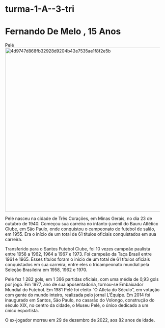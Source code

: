 # turma-1-A--3-tri
# Fernando De Melo , 15 Anos
Pelé
<img width="534" alt="4d9747d868fb32928d9204b43e7535ae1f8f2e5b" src="https://github.com/fernando2445/turma-1-A--3-tri/assets/148547524/cabf54c8-33a8-4662-995d-365dfed66ac9">



Pelé nasceu na cidade de Três Corações, em Minas Gerais, no dia 23 de outubro de 1940. Começou sua carreira no infanto-juvenil do Bauru Atlético Clube, em São Paulo, onde conquistou o campeonato de futebol de salão, em 1955. Era o início de um total de 61 títulos oficiais conquistados em sua carreira.

Transferido para o Santos Futebol Clube, foi 10 vezes campeão paulista entre 1958 a 1962, 1964 a 1967 e 1973. Foi campeão da Taça Brasil entre 1961 e 1965. Esses títulos foram o início de um total de 61 títulos oficiais conquistados em sua carreira, entre eles o tricampeonato mundial pela Seleção Brasileira em 1958, 1962 e 1970.

Pelé fez 1 282 gols, em 1 366 partidas oficiais, com uma média de 0,93 gols por jogo. Em 1977, ano de sua aposentadoria, tornou-se Embaixador Mundial do Futebol. Em 1981 Pelé foi eleito “O Atleta do Século”, em votação com gente do mundo inteiro, realizada pelo jornal L’Équipe. Em 2014 foi inaugurado em Santos, São Paulo, no casarão do Volongo, construção do século XIX, no centro da cidade, o Museu Pelé, o único dedicado a um único esportista.

O ex-jogador morreu em 29 de dezembro de 2022, aos 82 anos de idade.
